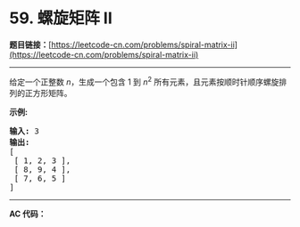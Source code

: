 # 59. 螺旋矩阵 II

**题目链接：**[https://leetcode-cn.com/problems/spiral-matrix-ii](https://leetcode-cn.com/problems/spiral-matrix-ii)

---

<div class="content__1Y2H">
 <div class="notranslate">
  <p>给定一个正整数&nbsp;<em>n</em>，生成一个包含 1 到&nbsp;<em>n</em><sup>2</sup>&nbsp;所有元素，且元素按顺时针顺序螺旋排列的正方形矩阵。</p> 
  <p><strong>示例:</strong></p> 
  <pre class="language-text"><strong>输入:</strong> 3
<strong>输出:</strong>
[
 [ 1, 2, 3 ],
 [ 8, 9, 4 ],
 [ 7, 6, 5 ]
]</pre> 
 </div>
</div>

---

**AC 代码：**

```java

```